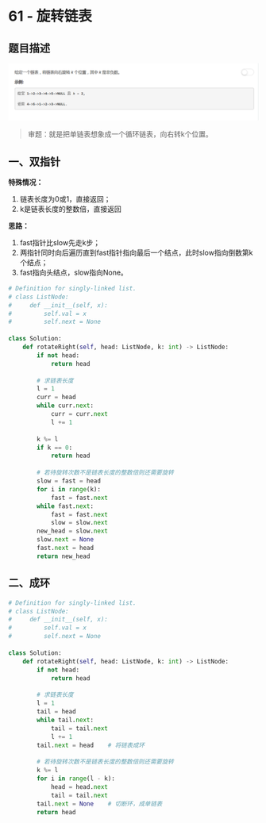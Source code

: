 # 61 - 旋转链表

## 题目描述
![problem](images/61.png)

>审题：就是把单链表想象成一个循环链表，向右转k个位置。

## 一、双指针
**特殊情况：**
1. 链表长度为0或1，直接返回；
2. k是链表长度的整数倍，直接返回

**思路：**
1. fast指针比slow先走k步；
2. 两指针同时向后遍历直到fast指针指向最后一个结点，此时slow指向倒数第k个结点；
3. fast指向头结点，slow指向None。
```python
# Definition for singly-linked list.
# class ListNode:
#     def __init__(self, x):
#         self.val = x
#         self.next = None

class Solution:
    def rotateRight(self, head: ListNode, k: int) -> ListNode:
        if not head:
            return head
        
        # 求链表长度
        l = 1
        curr = head
        while curr.next:
            curr = curr.next
            l += 1

        k %= l
        if k == 0:
            return head
        
        # 若待旋转次数不是链表长度的整数倍则还需要旋转
        slow = fast = head
        for i in range(k):
            fast = fast.next
        while fast.next:
            fast = fast.next
            slow = slow.next
        new_head = slow.next
        slow.next = None
        fast.next = head
        return new_head
```


## 二、成环
```python
# Definition for singly-linked list.
# class ListNode:
#     def __init__(self, x):
#         self.val = x
#         self.next = None

class Solution:
    def rotateRight(self, head: ListNode, k: int) -> ListNode:
        if not head:
            return head
        
        # 求链表长度
        l = 1   
        tail = head
        while tail.next:
            tail = tail.next
            l += 1
        tail.next = head    # 将链表成环
        
        # 若待旋转次数不是链表长度的整数倍则还需要旋转
        k %= l
        for i in range(l - k):
            head = head.next
            tail = tail.next
        tail.next = None    # 切断环，成单链表
        return head
```